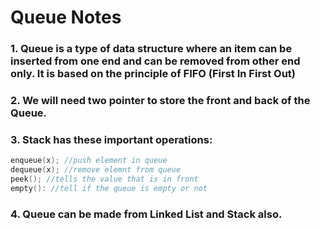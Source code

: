 # Queue Notes

### 1. Queue is a type of data structure where an item can be inserted from one end and can be removed from other end only. It is based on the principle of FIFO (First In First Out)

### 2. We will need two pointer to store the front and back of the Queue.

### 3. Stack has these important operations: 

```c++
enqueue(x); //push element in queue
dequeue(x); //remove elemnt from queue
peek(); //tells the value that is in front
empty(): //tell if the queue is empty or not
```

### 4. Queue can be made from Linked List and Stack also.